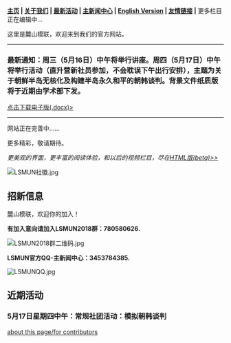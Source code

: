 **[主页](https://www.lsmun.club/) |
   [关于我们](https://www.lsmun.club/about) |
   [最新活动](https://www.lsmun.club/latest-activities) |
   [主新闻中心](https://www.lsmun.club/news) |
   [English Version](https://www.lsmun.club/en)  |
   [友情链接](https://www.lsmun.club/friendly-sites) |**
   更多栏目正在编辑中…

这里是麓山模联，欢迎来到我们的官方网站。

---

### 最新通知：周三（5月16日）中午将举行讲座。周四（5月17日）中午将举行活动（直升营新社员参加，不会耽误下午出行安排），主题为关于朝鲜半岛无核化及构建半岛永久和平的朝韩谈判。背景文件纸质版将于近期由学术部下发。

[点击下载电子版(.docx)>](https://www.lsmun.club/latest-activities/20180517朝韩/第一次会议（韩朝）.docx)

---

网站正在完善中……

更多精彩，敬请期待。

*更美观的界面，更丰富的阅读体验，和以后的视频栏目，尽在[HTML版(beta)>>](https://www.lsmun.club/html)*

![LSMUN社徽.jpg](https://www.lsmun.club/about/LSMUN社徽.jpg)

## 招新信息

麓山模联，欢迎你的加入！

**有加入意向请加入LSMUN2018群：780580626.**

![LSMUN2018群二维码.jpg](https://www.lsmun.club/about/LSMUN2018QR.jpg)

**LSMUN官方QQ-主新闻中心：3453784385.**

![LSMUNQQ.jpg](https://www.lsmun.club/about/LSMUNQQ.jpg)

## 近期活动

### 5月17日星期四中午：常规社团活动：模拟朝韩谈判



[about this page/for contributors](https://www.lsmun.club/README.md)

